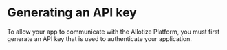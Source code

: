 # Generating an API key
To allow your app to communicate with the Allotize Platform, you must
first generate an API key that is used to authenticate your application.
